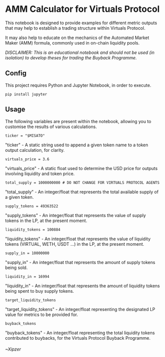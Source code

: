 # AMM Calculator for Virtuals Protocol

This notebook is designed to provide examples for different metric
outputs that may help to establish a trading structure within Virtuals Protocol.

It may also help to educate on the mechanics of the Automated Market Maker (AMM) formula,
commonly used in on-chain liquidity pools.

_DISCLAIMER: This is an educational notebook and should not be used (in isolation) to develop 
theses for trading the Buyback Programme._

## Config

This project requires Python and Jupyter Notebook, in order to execute.

```shell
pip install jupyter
```

## Usage

The following variables are present within the notebook, allowing you to customise the results of various calculations.

```
ticker = "$MISATO"
```
"ticker" - A static string used to append a given token name to a token output calculation, for clarity.

```
virtuals_price = 3.6
```
"virtuals_price" - A static float used to determine the USD price for outputs involving liquidity and token price.

```
total_supply = 1000000000 # DO NOT CHANGE FOR VIRTUALS PROTOCOL AGENTS
```
"total_supply" - An integer/float that represents the total available supply of a given token.

```
supply_tokens = 49363522
```
"supply_tokens" - An integer/float that represents the value of supply tokens in the LP, at the present moment.

```
liquidity_tokens = 100884
```
"liquidity_tokens" - An integer/float that represents the value of liquidity tokens (VIRTUAL, WETH, USDT ...) in the LP, 
at the present moment.

```
supply_in = 10000000
```
"supply_in" - An integer/float that represents the amount of supply tokens being sold.

```
liquidity_in = 16994
```
"liquidity_in" - An integer/float that represents the amount of liquidity tokens being spent to buy supply tokens.

```
target_liquidity_tokens
```
"target_liquidity_tokens" - An integer/float representing the designated LP value for metrics to be provided for.

```
buyback_tokens
```
"buyback_tokens" - An integer/float representing the total liquidity tokens contributed to buybacks, 
for the Virtuals Protocol Buyback Programme.

###### ~Xipzer